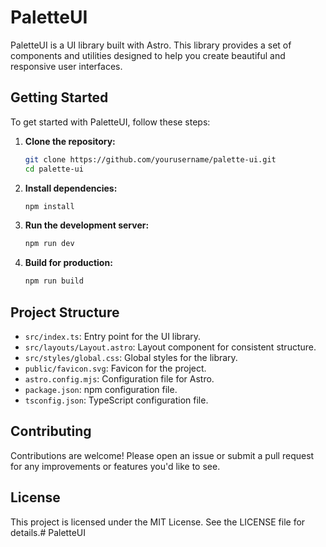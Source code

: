 # PaletteUI

PaletteUI is a UI library built with Astro. This library provides a set of components and utilities designed to help you create beautiful and responsive user interfaces.

## Getting Started

To get started with PaletteUI, follow these steps:

1. **Clone the repository:**
   ```bash
   git clone https://github.com/yourusername/palette-ui.git
   cd palette-ui
   ```

2. **Install dependencies:**
   ```bash
   npm install
   ```

3. **Run the development server:**
   ```bash
   npm run dev
   ```

4. **Build for production:**
   ```bash
   npm run build
   ```

## Project Structure

- `src/index.ts`: Entry point for the UI library.
- `src/layouts/Layout.astro`: Layout component for consistent structure.
- `src/styles/global.css`: Global styles for the library.
- `public/favicon.svg`: Favicon for the project.
- `astro.config.mjs`: Configuration file for Astro.
- `package.json`: npm configuration file.
- `tsconfig.json`: TypeScript configuration file.

## Contributing

Contributions are welcome! Please open an issue or submit a pull request for any improvements or features you'd like to see.

## License

This project is licensed under the MIT License. See the LICENSE file for details.# PaletteUI